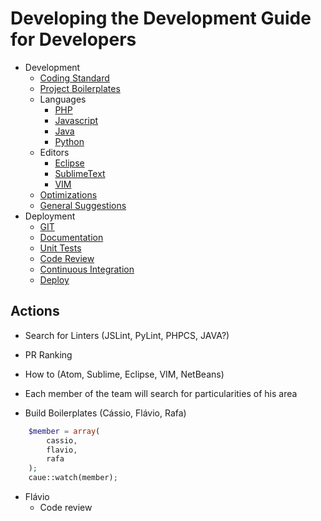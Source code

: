 # Developing the Development Guide for Developers

- Development
    - [Coding Standard](Standard.md)
    - [Project Boilerplates](Boilerplate.md)
    - Languages
        - [PHP](languages/php)
        - [Javascript](languages/javascript)
        - [Java](languages/java)
        - [Python](languages/python)
    - Editors
        - [Eclipse](editors/eclipse)
        - [SublimeText](editors/sublimetext)
        - [VIM](editors/vim)
    - [Optimizations](Optimizations.md)
    - [General Suggestions](Suggestions.md)
- Deployment
    - [GIT](git.md)
    - [Documentation](Documentation.md)
    - [Unit Tests](UnitTests.md)
    - [Code Review](CodeReview.md)
    - [Continuous Integration](ContinuousIntegration.md)
    - [Deploy](Deploy.md)

## Actions

* Search for Linters (JSLint, PyLint, PHPCS, JAVA?)

* PR Ranking

* How to (Atom, Sublime, Eclipse, VIM, NetBeans)

* Each member of the team will search for particularities of his area


* Build Boilerplates (Cássio, Flávio, Rafa)
```php
    $member = array(
        cassio,
        flavio,
        rafa
    );
    caue::watch(member);
```
* Flávio
    * Code review
